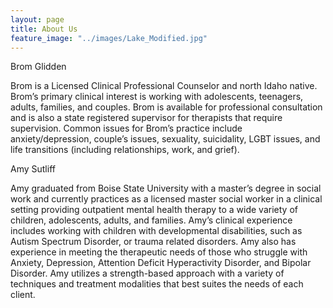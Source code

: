 ```yaml
---
layout: page
title: About Us
feature_image: "../images/Lake_Modified.jpg"
---
```


Brom Glidden

Brom is a Licensed Clinical Professional Counselor and north Idaho native. Brom’s primary clinical interest is working with adolescents, teenagers, adults, families, and couples. Brom is available for professional consultation and is also a state registered supervisor for therapists that require supervision. Common issues for Brom’s practice include anxiety/depression, couple’s issues, sexuality, suicidality, LGBT issues, and life transitions (including relationships, work, and grief).

Amy Sutliff

Amy graduated from Boise State University with a master’s degree in social work and currently practices as a licensed master social worker in a clinical setting providing outpatient mental health therapy to a wide variety of children, adolescents, adults, and families. Amy’s clinical experience includes working with children with developmental disabilities, such as Autism Spectrum Disorder, or trauma related disorders. Amy also has experience in meeting the therapeutic needs of those who struggle with Anxiety, Depression, Attention Deficit Hyperactivity Disorder, and Bipolar Disorder. Amy utilizes a strength-based approach with a variety of techniques and treatment modalities that best suites the needs of each client.
